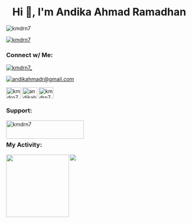 <h1 align="center">Hi 👋, I'm Andika Ahmad Ramadhan</h1>
<p align="left"> <img src="https://komarev.com/ghpvc/?username=kmdrn7&label=Profile%20views&color=0e75b6&style=flat" alt="kmdrn7" /> </p>

<p align="left"> <a href="https://github.com/ryo-ma/github-profile-trophy"><img src="https://github-profile-trophy.vercel.app/?username=kmdrn7&row=2&column=3" alt="kmdrn7" /></a> </p>

<h3 align="left">Connect w/ Me:</h3>
<p align="left"> <a href="https://twitter.com/kmdrn7_" target="blank"><img src="https://img.shields.io/twitter/follow/kmdrn7_?logo=twitter&style=for-the-badge" alt="kmdrn7_" /></a> </p>
<p align="left"> <a href="mailto://andikahmadr@gmail.com" target="blank"><img src="https://img.shields.io/badge/mail%20me-andikahmadr%40gmail.com-lightgrey?style=for-the-badge&logo=gmail" alt="andikahmadr@gmail.com" /></a> </p>

<p align="left">
<a href="https://twitter.com/kmdrn7_" target="blank"><img align="center" src="https://raw.githubusercontent.com/rahuldkjain/github-profile-readme-generator/master/src/images/icons/Social/twitter.svg" alt="kmdrn7_" height="30" width="40" /></a>
<a href="https://linkedin.com/in/andikahmadr" target="blank"><img align="center" src="https://raw.githubusercontent.com/rahuldkjain/github-profile-readme-generator/master/src/images/icons/Social/linked-in-alt.svg" alt="andikahmadr" height="30" width="40" /></a>
<a href="https://instagram.com/kmdrn7" target="blank"><img align="center" src="https://raw.githubusercontent.com/rahuldkjain/github-profile-readme-generator/master/src/images/icons/Social/instagram.svg" alt="kmdrn7" height="30" width="40" /></a>
</p>

<h3 align="left">Support:</h3>
<p><a href="https://www.buymeacoffee.com/kmdrn7"> <img align="left" src="https://cdn.buymeacoffee.com/buttons/v2/default-yellow.png" height="50" width="210" alt="kmdrn7" /></a></p>

<br><br>

<h3 align="left">My Activity:</h3>
<div>
  <img height="170" align="left" src="https://github-readme-stats.vercel.app/api?username=kmdrn7&count_private=true&include_all_commits=true&show_icons=true" />
  <img src="https://github-readme-stats.vercel.app/api/wakatime?username=kmdrn7&layout=compact" />
</div>

